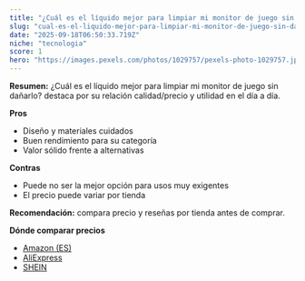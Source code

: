 ```yaml
---
title: "¿Cuál es el líquido mejor para limpiar mi monitor de juego sin dañarlo?"
slug: "cual-es-el-liquido-mejor-para-limpiar-mi-monitor-de-juego-sin-danarlo"
date: "2025-09-18T06:50:33.719Z"
niche: "tecnologia"
score: 1
hero: "https://images.pexels.com/photos/1029757/pexels-photo-1029757.jpeg?auto=compress&cs=tinysrgb&fit=crop&h=627&w=1200&auto=compress&cs=tinysrgb&w=1200&h=675&fit=crop"
---
```


**Resumen:** ¿Cuál es el líquido mejor para limpiar mi monitor de juego sin dañarlo? destaca por su relación calidad/precio y utilidad en el día a día.

**Pros**
- Diseño y materiales cuidados
- Buen rendimiento para su categoría
- Valor sólido frente a alternativas

**Contras**
- Puede no ser la mejor opción para usos muy exigentes
- El precio puede variar por tienda

**Recomendación:** compara precio y reseñas por tienda antes de comprar.

**Dónde comparar precios**
- [Amazon (ES)](https://www.amazon.es/s?k=%C2%BFCu%C3%A1l%20es%20el%20l%C3%ADquido%20mejor%20para%20limpiar%20mi%20monitor%20de%20juego%20sin%20da%C3%B1arlo%3F&tag=teknovashop25-21)
- [AliExpress](https://www.aliexpress.com/wholesale?SearchText=%C2%BFCu%C3%A1l%20es%20el%20l%C3%ADquido%20mejor%20para%20limpiar%20mi%20monitor%20de%20juego%20sin%20da%C3%B1arlo%3F)
- [SHEIN](https://www.shein.com/pdsearch/%C2%BFCu%C3%A1l%20es%20el%20l%C3%ADquido%20mejor%20para%20limpiar%20mi%20monitor%20de%20juego%20sin%20da%C3%B1arlo%3F)